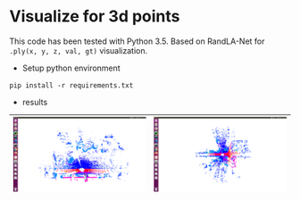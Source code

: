 # Visualize for 3d points

This code has been tested with Python 3.5. Based on RandLA-Net for `.ply(x, y, z, val, gt)` visualization.

- Setup python environment
```
pip install -r requirements.txt
```
- results

| ![z](./fig/gt1.png)    | ![z](./fig/gt2.png)   |
| -------------------------------- | ------------------------------- |